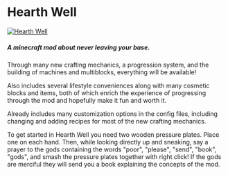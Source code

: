 # Hearth Well

[![Hearth Well](https://wolforcept.github.io/hearthwell/docs/everything.jpg)](https://wolforcept.github.io/hearthwell/)

##### A minecraft mod about never leaving your base.
Through many new crafting mechanics, a progression system, and the building of machines and multiblocks, everything will be available!

Also includes several lifestyle conveniences along with many cosmetic blocks and items, both of which enrich the experience of progressing through the mod and hopefully make it fun and worth it.

Already includes many customization options in the config files, including changing and adding recipes for most of the new crafting mechanics.

To get started in Hearth Well you need two wooden pressure plates. Place one on each hand. Then, while looking directly up and sneaking, say a prayer to the gods containing the words "poor", "please", "send", "book", "gods", and smash the pressure plates together with right click! If the gods are merciful they will send you a book explaining the concepts of the mod. 
